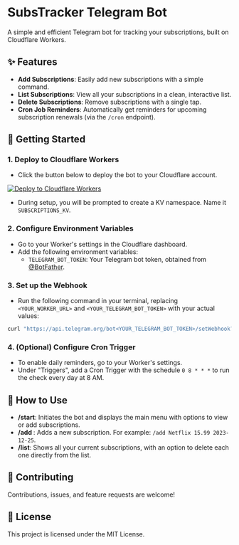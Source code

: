 # SubsTracker Telegram Bot

A simple and efficient Telegram bot for tracking your subscriptions, built on Cloudflare Workers.

## ✨ Features

- **Add Subscriptions**: Easily add new subscriptions with a simple command.
- **List Subscriptions**: View all your subscriptions in a clean, interactive list.
- **Delete Subscriptions**: Remove subscriptions with a single tap.
- **Cron Job Reminders**: Automatically get reminders for upcoming subscription renewals (via the `/cron` endpoint).

## 🚀 Getting Started

### 1. Deploy to Cloudflare Workers

- Click the button below to deploy the bot to your Cloudflare account.

[![Deploy to Cloudflare Workers](https://deploy.workers.cloudflare.com/button)](https://deploy.workers.cloudflare.com/?url=https://github.com/your-github/SubsTracker) <!-- TODO: Replace with your repo URL -->

- During setup, you will be prompted to create a KV namespace. Name it `SUBSCRIPTIONS_KV`.

### 2. Configure Environment Variables

- Go to your Worker's settings in the Cloudflare dashboard.
- Add the following environment variables:
  - `TELEGRAM_BOT_TOKEN`: Your Telegram bot token, obtained from [@BotFather](https://t.me/BotFather).

### 3. Set up the Webhook

- Run the following command in your terminal, replacing `<YOUR_WORKER_URL>` and `<YOUR_TELEGRAM_BOT_TOKEN>` with your actual values:

```bash
curl "https://api.telegram.org/bot<YOUR_TELEGRAM_BOT_TOKEN>/setWebhook?url=<YOUR_WORKER_URL>"
```

### 4. (Optional) Configure Cron Trigger

- To enable daily reminders, go to your Worker's settings.
- Under "Triggers", add a Cron Trigger with the schedule `0 8 * * *` to run the check every day at 8 AM.

## 🤖 How to Use

- **/start**: Initiates the bot and displays the main menu with options to view or add subscriptions.
- **/add <name> <amount> <date>**: Adds a new subscription. For example: `/add Netflix 15.99 2023-12-25`.
- **/list**: Shows all your current subscriptions, with an option to delete each one directly from the list.

## 🤝 Contributing

Contributions, issues, and feature requests are welcome!

## 📜 License

This project is licensed under the MIT License.